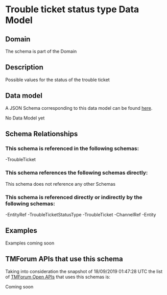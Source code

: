# Trouble ticket status type Data Model

## Domain

The  schema is part of the  Domain

## Description

Possible values for the status of the trouble ticket

## Data model

A JSON Schema corresponding to this data model can be found
[here](https://github.com/tmforum-rand/schemas/blob/master/Common/TroubleTicketStatusType.schema.json).

No Data Model yet

## Schema Relationships

### This schema is referenced in the following schemas:

-TroubleTicket

### This schema references the following schemas directly:

This schema does not reference any other Schemas

### This schema is referenced directly or indirectly by the following schemas:

-EntityRef
-TroubleTicketStatusType
-TroubleTicket
-ChannelRef
-Entity



## Examples

Examples coming soon

## TMForum APIs that use this schema

Taking into consideration the snapshot of 18/09/2019 01:47:28 UTC the list of [TMForum Open APIs](https://www.tmforum.org/open-apis/) that uses this schemas is:

Coming soon